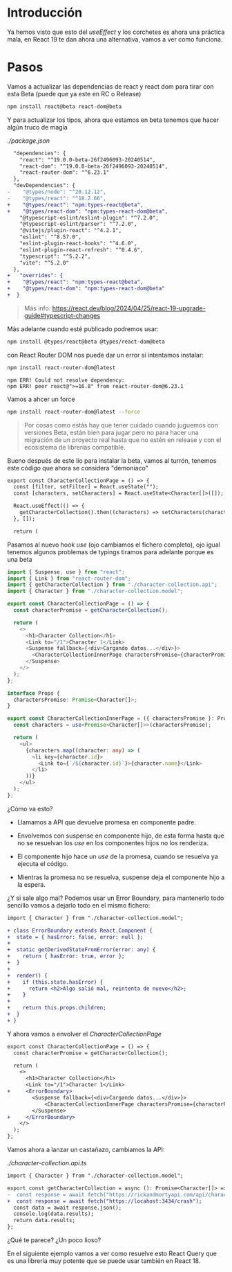 # Introducción

Ya hemos visto que esto del _useEffect_ y los corchetes es ahora una práctica mala, en React 19 te dan ahora una alternativa, vamos a ver como funciona.

# Pasos

Vamos a actualizar las dependencias de react y react dom para tirar con esta Beta (puede que ya este en RC o Release)

```bash
npm install react@beta react-dom@beta
```

Y para actualizar los tipos, ahora que estamos en beta tenemos que hacer algún truco de magía

_./package.json_

```diff
  "dependencies": {
    "react": "^19.0.0-beta-26f2496093-20240514",
    "react-dom": "^19.0.0-beta-26f2496093-20240514",
    "react-router-dom": "^6.23.1"
  },
  "devDependencies": {
-    "@types/node": "^20.12.12",
-    "@types/react": "^18.2.66",
+    "@types/react": "npm:types-react@beta",
+    "@types/react-dom": "npm:types-react-dom@beta",
    "@typescript-eslint/eslint-plugin": "^7.2.0",
    "@typescript-eslint/parser": "^7.2.0",
    "@vitejs/plugin-react": "^4.2.1",
    "eslint": "^8.57.0",
    "eslint-plugin-react-hooks": "^4.6.0",
    "eslint-plugin-react-refresh": "^0.4.6",
    "typescript": "^5.2.2",
    "vite": "^5.2.0"
  },
+   "overrides": {
+    "@types/react": "npm:types-react@beta",
+    "@types/react-dom": "npm:types-react-dom@beta"
+  }

```

> Más info: https://react.dev/blog/2024/04/25/react-19-upgrade-guide#typescript-changes

Más adelante cuando esté publicado podremos usar:

```bash
npm install @types/react@beta @types/react-dom@beta
```

con React Router DOM nos puede dar un error si intentamos instalar:

```bash
npm install react-router-dom@latest
```

```
npm ERR! Could not resolve dependency:
npm ERR! peer react@">=16.8" from react-router-dom@6.23.1
```

Vamos a ahcer un force

```bash
npm install react-router-dom@latest --force
```

> Por cosas como estás hay que tener cuidado cuando juguemos con versiones Beta, están bien para jugar pero no para hacer una migración de un proyecto real hasta que no estén en release y con el ecosistema de librerías compatible.

Bueno después de este lío para instalar la beta, vamos al turrón, tenemos este código que ahora se considera "demoniaco"

```diff
export const CharacterCollectionPage = () => {
  const [filter, setFilter] = React.useState("");
  const [characters, setCharacters] = React.useState<Character[]>([]);

  React.useEffect(() => {
    getCharacterCollection().then((characters) => setCharacters(characters));
  }, []);

  return (
```

Pasamos al nuevo hook _use_ (ojo cambiamos el fichero completo), ojo igual tenemos algunos problemas de typings tiramos para adelante porque es una beta

```ts
import { Suspense, use } from "react";
import { Link } from "react-router-dom";
import { getCharacterCollection } from "./character-collection.api";
import { Character } from "./character-collection.model";

export const CharacterCollectionPage = () => {
  const characterPromise = getCharacterCollection();

  return (
    <>
      <h1>Character Collection</h1>
      <Link to="/1">Character 1</Link>
      <Suspense fallback={<div>Cargando datos...</div>}>
        <CharacterCollectionInnerPage charactersPromise={characterPromise} />
      </Suspense>
    </>
  );
};

interface Props {
  charactersPromise: Promise<Character[]>;
}

export const CharacterCollectionInnerPage = ({ charactersPromise }: Props) => {
  const characters = use<Promise<Character[]>>(charactersPromise);

  return (
    <ul>
      {characters.map((character: any) => (
        <li key={character.id}>
          <Link to={`/${character.id}`}>{character.name}</Link>
        </li>
      ))}
    </ul>
  );
};
```

¿Cómo va esto? 

- Llamamos a API que devuelve promesa en componente padre. 

- Envolvemos con suspense en componente hijo, de esta forma hasta que no se resuelvan los _use_ en los componentes hijos no los renderiza.

 - El componente hijo hace un _use_ de la promesa, cuando se resuelva ya ejecuta el código. 
 
 - Mientras la promesa no se resuelva, suspense deja el componente hijo a la espera.

¿Y si sale algo mal? Podemos usar un Error Boundary, para mantenerlo todo sencillo vamos a dejarlo todo en el mismo fichero:

```diff
import { Character } from "./character-collection.model";

+ class ErrorBoundary extends React.Component {
+  state = { hasError: false, error: null };
+
+  static getDerivedStateFromError(error: any) {
+    return { hasError: true, error };
+  }
+
+  render() {
+    if (this.state.hasError) {
+      return <h2>Algo salió mal, reintenta de nuevo</h2>;
+    }
+
+    return this.props.children;
+  }
+ }
```

Y ahora vamos a envolver el _CharacterCollectionPage_

```diff
export const CharacterCollectionPage = () => {
  const characterPromise = getCharacterCollection();

  return (
    <>
      <h1>Character Collection</h1>
      <Link to="/1">Character 1</Link>
+     <ErrorBoundary>
        <Suspense fallback={<div>Cargando datos...</div>}>
            <CharacterCollectionInnerPage charactersPromise={characterPromise} />
        </Suspense>
+     </ErrorBoundary>
    </>
  );
};
```

Vamos ahora a lanzar un castañazo, cambiamos la API:

_./character-collection.api.ts_

```diff
import { Character } from "./character-collection.model";

export const getCharacterCollection = async (): Promise<Character[]> => {
-  const response = await fetch("https://rickandmortyapi.com/api/character");
+  const response = await fetch("https://locahost:3434/crash");
  const data = await response.json();
  console.log(data.results);
  return data.results;
};
```

¿Qué te parece? ¿Un poco lioso?

En el siguiente ejemplo vamos a ver como resuelve esto React Query que es una librería muy potente que se puede usar también en React 18.


